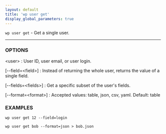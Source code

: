 ```yaml
---
layout: default
title: 'wp user get'
display_global_parameters: true
---
```


`wp user get` - Get a single user.

<hr />

### OPTIONS

&lt;user&gt;
: User ID, user email, or user login.

[\--field=&lt;field&gt;]
: Instead of returning the whole user, returns the value of a single field.

[\--fields=&lt;fields&gt;]
: Get a specific subset of the user's fields.

[\--format=&lt;format&gt;]
: Accepted values: table, json, csv, yaml. Default: table

### EXAMPLES

    wp user get 12 --field=login

    wp user get bob --format=json > bob.json



